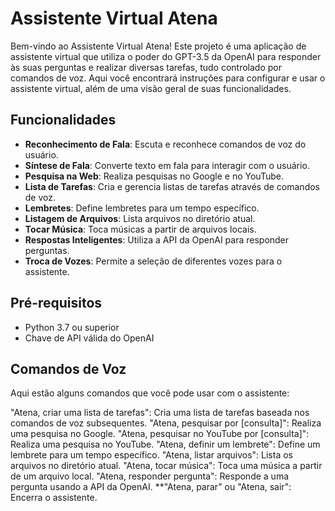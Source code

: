 # Assistente Virtual Atena

Bem-vindo ao Assistente Virtual Atena! Este projeto é uma aplicação de assistente virtual que utiliza o poder do GPT-3.5 da OpenAI para responder às suas perguntas e realizar diversas tarefas, tudo controlado por comandos de voz. Aqui você encontrará instruções para configurar e usar o assistente virtual, além de uma visão geral de suas funcionalidades.

## Funcionalidades

- **Reconhecimento de Fala**: Escuta e reconhece comandos de voz do usuário.
- **Síntese de Fala**: Converte texto em fala para interagir com o usuário.
- **Pesquisa na Web**: Realiza pesquisas no Google e no YouTube.
- **Lista de Tarefas**: Cria e gerencia listas de tarefas através de comandos de voz.
- **Lembretes**: Define lembretes para um tempo específico.
- **Listagem de Arquivos**: Lista arquivos no diretório atual.
- **Tocar Música**: Toca músicas a partir de arquivos locais.
- **Respostas Inteligentes**: Utiliza a API da OpenAI para responder perguntas.
- **Troca de Vozes**: Permite a seleção de diferentes vozes para o assistente.

## Pré-requisitos

- Python 3.7 ou superior
- Chave de API válida do OpenAI

## Comandos de Voz
Aqui estão alguns comandos que você pode usar com o assistente:

"Atena, criar uma lista de tarefas": Cria uma lista de tarefas baseada nos comandos de voz subsequentes.
"Atena, pesquisar por [consulta]": Realiza uma pesquisa no Google.
"Atena, pesquisar no YouTube por [consulta]": Realiza uma pesquisa no YouTube.
"Atena, definir um lembrete": Define um lembrete para um tempo específico.
"Atena, listar arquivos": Lista os arquivos no diretório atual.
"Atena, tocar música": Toca uma música a partir de um arquivo local.
"Atena, responder pergunta": Responde a uma pergunta usando a API da OpenAI.
**"Atena, parar" ou "Atena, sair": Encerra o assistente.